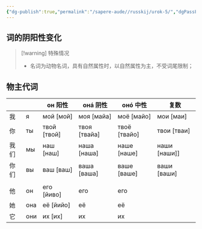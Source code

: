 ```yaml
---
{"dg-publish":true,"permalink":"/sapere-aude//russkij/urok-5/","dgPassFrontmatter":true}
---
```



## 词的阴阳性变化



>[!warning] 特殊情况
>- 名词为动物名词，具有自然属性时，以自然属性为主，不受词尾限制；
>


## 物主代词

|      |     | он 阳性     | онá 阴性     | онó 中性     | 复数         |
| ---- | --- | ----------- | ------------ | ------------ | ------------ |
| 我   | я   | мой [мой]   | моя [майа]   | моё [майо]   | мои [маи]    |
| 你   | ты  | твой [твой] | твоя [твайа] | твоё [твайо] | твои [тваи]  |
| 我们 | мы  | наш [наш]   | наша [наша]  | наше [наше]  | наши [наши]] |
| 你们 | вы  | ваш [ваш]   | ваша [ваша]  | ваше [ваше]  | ваши [ваши]  |
|      |     |             |              |              |              |
| 他   | он  | его [йиво]  | его          | его          |              |
| 她   | она | её [йийо]   | её           | её           |              |
| 它   | они | их [их]     | их           | их           |              |

